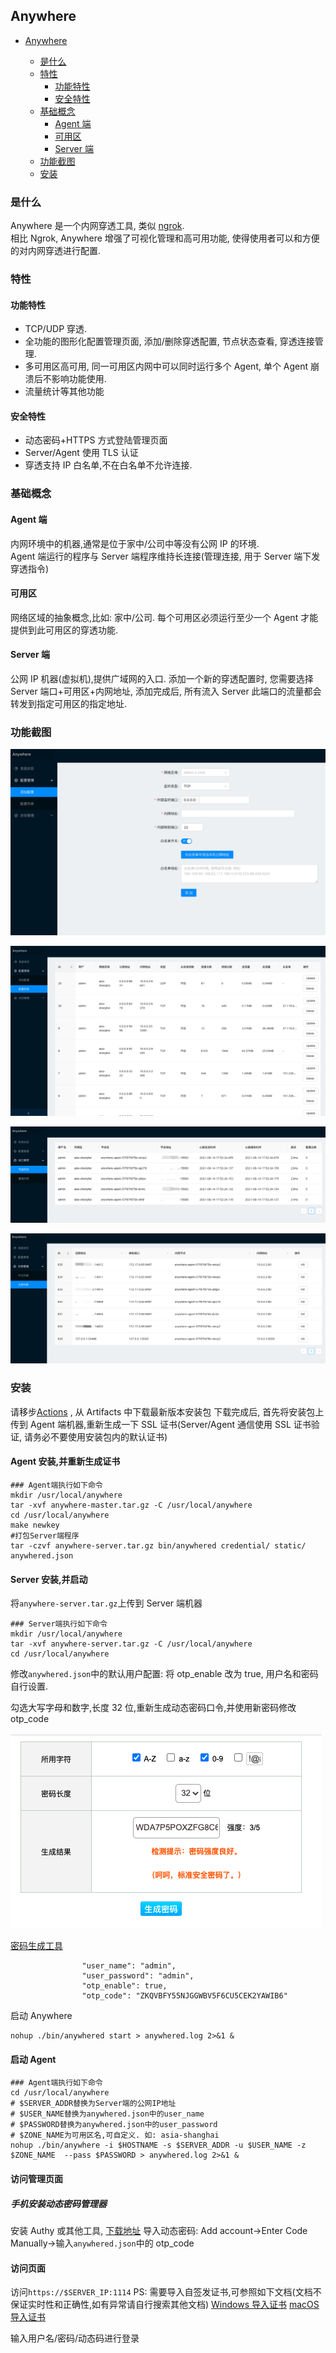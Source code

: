## Anywhere

- [Anywhere](#anywhere)

  - [是什么](#是什么)
  - [特性](#特性)
    - [功能特性](#功能特性)
    - [安全特性](#安全特性)
  - [基础概念](#基础概念)
    - [Agent 端](#agent-端)
    - [可用区](#可用区)
    - [Server 端](#server-端)
  - [功能截图](#功能截图)
  - [安装](#安装)

### 是什么

Anywhere 是一个内网穿透工具, 类似 [ngrok](https://github.com/inconshreveable/ngrok).  
 相比 Ngrok, Anywhere 增强了可视化管理和高可用功能, 使得使用者可以和方便的对内网穿透进行配置.

### 特性

#### 功能特性

- TCP/UDP 穿透.
- 全功能的图形化配置管理页面, 添加/删除穿透配置, 节点状态查看, 穿透连接管理.
- 多可用区高可用, 同一可用区内网中可以同时运行多个 Agent, 单个 Agent 崩溃后不影响功能使用.
- 流量统计等其他功能

#### 安全特性

- 动态密码+HTTPS 方式登陆管理页面
- Server/Agent 使用 TLS 认证
- 穿透支持 IP 白名单,不在白名单不允许连接.

### 基础概念

#### Agent 端

内网环境中的机器,通常是位于家中/公司中等没有公网 IP 的环境.  
Agent 端运行的程序与 Server 端程序维持长连接(管理连接, 用于 Server 端下发穿透指令)

#### 可用区

网络区域的抽象概念,比如: 家中/公司. 每个可用区必须运行至少一个 Agent 才能提供到此可用区的穿透功能.

#### Server 端

公网 IP 机器(虚拟机),提供广域网的入口.
添加一个新的穿透配置时, 您需要选择 Server 端口+可用区+内网地址, 添加完成后, 所有流入 Server 此端口的流量都会转发到指定可用区的指定地址.

### 功能截图

![添加配置](./docs/add_proxy_config.png)

![配置列表](./docs/proxy_list.png)

![节点列表](./docs/agent_list.png)

![连接列表](./docs/conn_list.png)

### 安装

请移步[Actions](https://github.com/cntechpower/v2ray-webui/actions?query=workflow%3ABuild+branch%3Amain) , 从 Artifacts 中下载最新版本安装包
下载完成后, 首先将安装包上传到 Agent 端机器,重新生成一下 SSL 证书(Server/Agent 通信使用 SSL 证书验证, 请务必不要使用安装包内的默认证书)

#### Agent 安装,并重新生成证书

```shell script
### Agent端执行如下命令
mkdir /usr/local/anywhere
tar -xvf anywhere-master.tar.gz -C /usr/local/anywhere
cd /usr/local/anywhere
make newkey
#打包Server端程序
tar -czvf anywhere-server.tar.gz bin/anywhered credential/ static/ anywhered.json
```

#### Server 安装,并启动

将`anywhere-server.tar.gz`上传到 Server 端机器

```shell script
### Server端执行如下命令
mkdir /usr/local/anywhere
tar -xvf anywhere-server.tar.gz -C /usr/local/anywhere
cd /usr/local/anywhere
```

修改`anywhered.json`中的默认用户配置:
将 otp_enable 改为 true, 用户名和密码自行设置.

勾选大写字母和数字,长度 32 位,重新生成动态密码口令,并使用新密码修改 otp_code

![动态密码](./docs/rand_pwd.png)

[密码生成工具](https://suijimimashengcheng.bmcx.com/)

```
                "user_name": "admin",
                "user_password": "admin",
                "otp_enable": true,
                "otp_code": "ZKQVBFY55NJGGWBV5F6CU5CEK2YAWIB6"
```

启动 Anywhere

```shell script
nohup ./bin/anywhered start > anywhered.log 2>&1 &
```

#### 启动 Agent

```shell script
### Agent端执行如下命令
cd /usr/local/anywhere
# $SERVER_ADDR替换为Server端的公网IP地址
# $USER_NAME替换为anywhered.json中的user_name
# $PASSWORD替换为anywhered.json中的user_password
# $ZONE_NAME为可用区名,可自定义. 如: asia-shanghai
nohup ./bin/anywhere -i $HOSTNAME -s $SERVER_ADDR -u $USER_NAME -z $ZONE_NAME  --pass $PASSWORD > anywhered.log 2>&1 &
```

#### 访问管理页面

##### 手机安装动态密码管理器

安装 Authy 或其他工具, [下载地址](https://apkpure.com/twilio-authy-2-factor-authentication/com.authy.authy)
导入动态密码: Add account->Enter Code Manually->输入`anywhered.json`中的 otp_code

#### 访问页面

访问`https://$SERVER_IP:1114`
PS: 需要导入自签发证书,可参照如下文档(文档不保证实时性和正确性,如有异常请自行搜索其他文档)
[Windows 导入证书](https://cnzhx.net/blog/self-signed-certificate-as-trusted-root-ca-in-windows/)
[macOS 导入证书](https://support.apple.com/zh-cn/guide/keychain-access/kyca2431/mac)

输入用户名/密码/动态码进行登录
